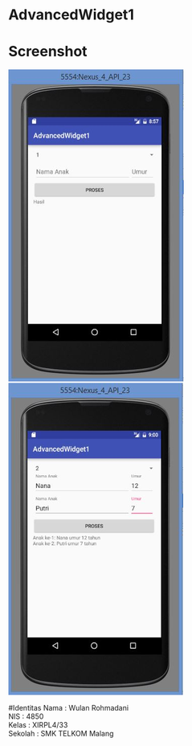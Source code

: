 # AdvancedWidget1

# Screenshot
![image](https://github.com/WulanR/AdvancedWidget1/blob/master/aw1.JPG)
![image](https://github.com/WulanR/AdvancedWidget1/blob/master/aw12.JPG)

#Identitas
Nama : Wulan Rohmadani <br>
NIS : 4850 <br>
Kelas : XIRPL4/33 <br>
Sekolah : SMK TELKOM Malang <br>

